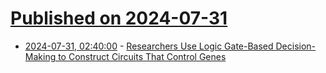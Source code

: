 # [Published on 2024-07-31](index.md)

* [2024-07-31, 02:40:00](https://soylentnews.org/article.pl?sid=24/07/30/021248&from=rss) - [Researchers Use Logic Gate-Based Decision-Making to Construct Circuits That Control Genes](https://soylentnews.org/article.pl?sid=24/07/30/021248&from=rss)
